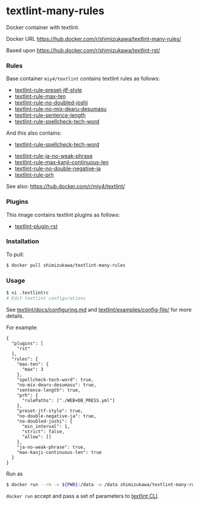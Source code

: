 textlint-many-rules
====================

Docker container with textlint.

Docker URL https://hub.docker.com/r/shimizukawa/textlint-many-rules/

Based upon https://hub.docker.com/r/shimizukawa/textlint-rst/

### Rules

Base container `miy4/textlint` contains textlint rules as follows:

- [textlint-rule-preset-jtf-style](https://www.npmjs.com/package/textlint-rule-preset-jtf-style)
- [textlint-rule-max-ten](https://www.npmjs.com/package/textlint-rule-max-ten)
- [textlint-rule-no-doubled-joshi](https://www.npmjs.com/package/textlint-rule-no-doubled-joshi)
- [textlint-rule-no-mix-dearu-desumasu](https://www.npmjs.com/package/textlint-rule-no-mix-dearu-desumasu)
- [textlint-rule-sentence-length](https://www.npmjs.com/package/textlint-rule-sentence-length)
- [textlint-rule-spellcheck-tech-word](https://www.npmjs.com/package/textlint-rule-spellcheck-tech-word)

And this also contains:

- [textlint-rule-spellcheck-tech-word](https://www.npmjs.com/package/textlint-rule-spellcheck-tech-word)

* [textlint-rule-ja-no-weak-phrase](https://www.npmjs.com/package/textlint-rule-ja-no-weak-phrase)
* [textlint-rule-max-kanji-continuous-len](https://www.npmjs.com/package/textlint-rule-max-kanji-continuous-len)
* [textlint-rule-no-double-negative-ja](https://www.npmjs.com/package/textlint-rule-no-double-negative-ja)
* [textlint-rule-prh](https://www.npmjs.com/package/textlint-rule-prh)


See also: https://hub.docker.com/r/miy4/textlint/

### Plugins

This image contains textlint plugins as follows:

- [textlint-plugin-rst](https://www.npmjs.com/package/textlint-plugin-rst)

### Installation

To pull:

```sh
$ docker pull shimizukawa/textlint-many-rules
```

### Usage

```sh
$ vi .textlintrc
# Edit textlint configurations
```

See [textlint/docs/configuring.md](https://github.com/textlint/textlint/blob/master/docs/configuring.md) and [textlint/examples/config-file/](https://github.com/textlint/textlint/blob/master/examples/config-file) for more details.

For example:

```
{
  "plugins": [
    "rst"
  ],
  "rules": {
    "max-ten": {
      "max": 3
    },
    "spellcheck-tech-word": true,
    "no-mix-dearu-desumasu": true,
    "sentence-length": true,
    "prh": {
      "rulePaths": ["./WEB+DB_PRESS.yml"]
    },
    "preset-jtf-style": true,
    "no-double-negative-ja": true,
    "no-doubled-joshi": {
      "min_interval": 1,
      "strict": false,
      "allow": []
    },
    "ja-no-weak-phrase": true,
    "max-kanji-continuous-len": true
  }
}
```

Run as
```sh
$ docker run --rm -v ${PWD}:/data -w /data shimizukawa/textlint-many-rules <TEXTLINT_ARGS>
```

`docker run` accept and pass a set of parameters to [textlint CLI](https://github.com/textlint/textlint#cli).

